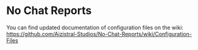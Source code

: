 # No Chat Reports
You can find updated documentation of configuration files on the wiki:
https://github.com/Aizistral-Studios/No-Chat-Reports/wiki/Configuration-Files
